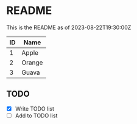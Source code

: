 # README

This is the README as of 2023-08-22T19:30:00Z

| ID | Name   |
| -- | ------ |
| 1  | Apple  |
| 2  | Orange |
| 3  | Guava  |

## TODO

- [x] Write TODO list
- [ ] Add to TODO list

